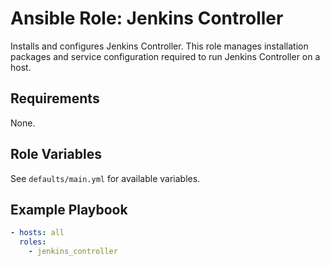 # Ansible Role: Jenkins Controller

Installs and configures Jenkins Controller. This role manages installation packages and service configuration required to run Jenkins Controller on a host.

## Requirements

None.

## Role Variables

See `defaults/main.yml` for available variables.

## Example Playbook

```yaml
- hosts: all
  roles:
    - jenkins_controller
```
